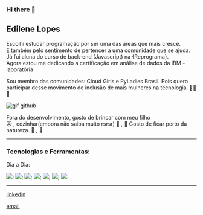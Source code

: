 ### Hi there 👋

## Edilene Lopes 


Escolhi estudar programação por ser uma das áreas que mais cresce. <br>
E também pelo sentimento de pertencer a uma comunidade que se ajuda.<br>
Já fui aluna do curso de back-end (Javascript) na {Reprograma}.<br>
Agora estou me dedicando a certificação em análise de dados da IBM - laboratória

Sou membro das comunidades: Cloud Girls e PyLadies Brasil.  Pois quero participar desse movimento de inclusão de mais mulheres na tecnologia.   	🙆‍♀️ 	💪 

![gif github](https://user-images.githubusercontent.com/60043558/100880849-02161700-348c-11eb-9ce9-0e9debe94f74.gif)


Fora do desenvolvimento, gosto de brincar com meu filho   
😻 	, cozinhar(embora não saiba muito rsrsr) 	🍰  ,  🍝 
Gosto de ficar perto da natureza. :deciduous_tree: , :blossom:

-----


### Tecnologias e Ferramentas:

Dia a Dia: 

<img src = "https://img.shields.io/badge/-GITHUB-brightgreen">;
<img src ="https://img.shields.io/badge/-npm-red">;
<img src = "https://img.shields.io/badge/-Node.Js-blue">;
<img src = "https://img.shields.io/badge/-express-lightgrey">;
<img src = "https://img.shields.io/badge/-Nodemoon-green">;
<img src = "https://img.shields.io/badge/-MongoDb-orange">;
<img src = "https://img.shields.io/badge/-Python-yellow">



-----


[linkedin](https://www.linkedin.com/in/edilene-lopes/)

[email](https://www.lopes_edi@yahoo.com.br)

<!--
**EdileneLopes/edilenelopes** is a ✨ _special_ ✨ repository because its `README.md` (this file) appears on your GitHub profile.

Here are some ideas to get you started:

- 🔭 I’m currently working on ...
- 🌱 I’m currently learning ...
- 👯 I’m looking to collaborate on ...
- 🤔 I’m looking for help with ...
- 💬 Ask me about ...
- 📫 How to reach me: ...
- 😄 Pronouns: ...
- ⚡ Fun fact: ...
-->
